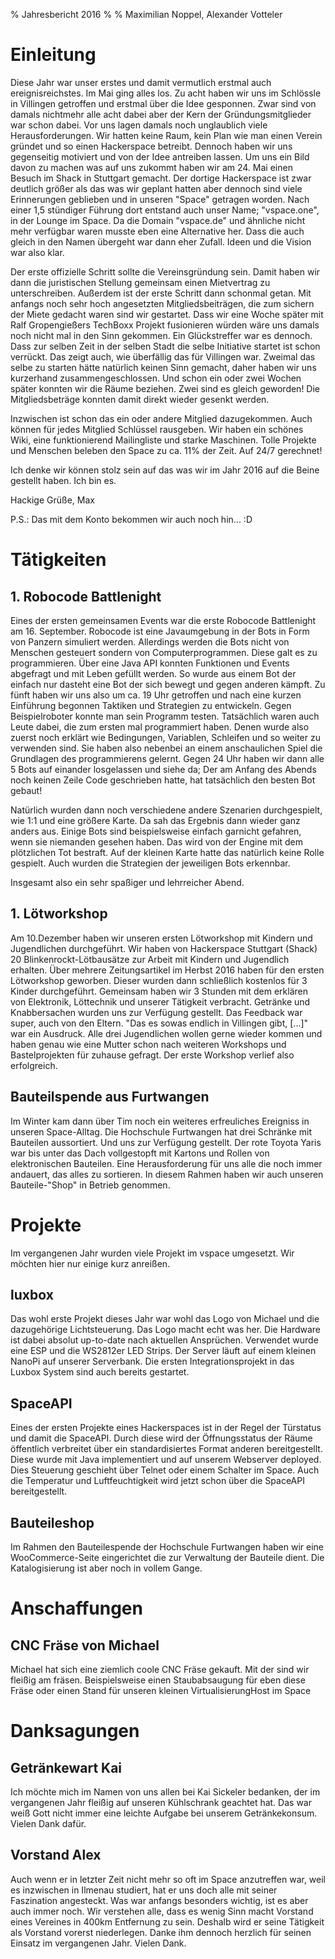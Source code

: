 % Jahresbericht 2016
%
% Maximilian Noppel, Alexander Votteler

# Einleitung
Diese Jahr war unser erstes und damit vermutlich erstmal auch ereignisreichstes. Im Mai ging alles los. Zu acht haben wir uns im Schlössle in Villingen getroffen und erstmal über die Idee gesponnen. Zwar sind von damals nichtmehr alle acht dabei aber der Kern der Gründungsmitglieder war schon dabei. Vor uns lagen damals noch unglaublich viele Herausforderungen. Wir hatten keine Raum, kein Plan wie man einen Verein gründet und so einen Hackerspace betreibt. Dennoch haben wir uns gegenseitig motiviert und von der Idee antreiben lassen. Um uns ein Bild davon zu machen was auf uns zukommt haben wir am 24. Mai einen Besuch im Shack in Stuttgart gemacht. Der dortige Hackerspace ist zwar deutlich größer als das was wir geplant hatten aber dennoch sind viele Erinnerungen geblieben und in unseren "Space" getragen worden. Nach einer 1,5 stündiger Führung dort entstand auch unser Name; "vspace.one", in der Lounge im Space. Da die Domain "vspace.de" und ähnliche nicht mehr verfügbar waren musste eben eine Alternative her. Dass die auch gleich in den Namen übergeht war dann eher Zufall. Ideen und die Vision war also klar.

Der erste offizielle Schritt sollte die Vereinsgründung sein. Damit haben wir dann die juristischen Stellung gemeinsam einen Mietvertrag zu unterschreiben. Außerdem ist der erste Schritt dann schonmal getan. Mit anfangs noch sehr hoch angesetzten Mitgliedsbeiträgen, die zum sichern der Miete gedacht waren sind wir gestartet. Dass wir eine Woche später mit Ralf Gropengießers TechBoxx Projekt fusionieren würden wäre uns damals noch nicht mal in den Sinn gekommen. Ein Glückstreffer war es dennoch. Dass zur selben Zeit in der selben Stadt die selbe Initiative startet ist schon verrückt. Das zeigt auch, wie überfällig das für Villingen war. Zweimal das selbe zu starten hätte natürlich keinen Sinn gemacht, daher haben wir uns kurzerhand zusammengeschlossen. Und schon ein oder zwei Wochen später konnten wir die Räume beziehen. Zwei sind es gleich geworden! Die Mitgliedsbeträge konnten damit direkt wieder gesenkt werden. 

Inzwischen ist schon das ein oder andere Mitglied dazugekommen. Auch können für jedes Mitglied Schlüssel rausgeben. Wir haben ein schönes Wiki, eine funktionierend Mailingliste und starke Maschinen. Tolle Projekte und Menschen beleben den Space zu ca. 11% der Zeit. Auf 24/7 gerechnet!

Ich denke wir können stolz sein auf das was wir im Jahr 2016 auf die Beine gestellt haben. Ich bin es.

Hackige Grüße,
Max

P.S.: Das mit dem Konto bekommen wir auch noch hin... :D


# Tätigkeiten
## 1. Robocode Battlenight
Eines der ersten gemeinsamen Events war die erste Robocode Battlenight am 16. September. Robocode ist eine Javaumgebung in der Bots in Form von Panzern simuliert werden. Allerdings werden die Bots nicht von Menschen gesteuert sondern von Computerprogrammen. Diese galt es zu programmieren. Über eine Java API konnten Funktionen und Events abgefragt und mit Leben gefüllt werden. So wurde aus einem Bot der einfach nur dasteht eine Bot der sich bewegt und gegen anderen kämpft. Zu fünft haben wir uns also um ca. 19 Uhr getroffen und nach eine kurzen Einführung begonnen Taktiken und Strategien zu entwickeln. Gegen Beispielroboter konnte man sein Programm testen. Tatsächlich waren auch Leute dabei, die zum ersten mal programmiert haben. Denen wurde also zuerst noch erklärt wie Bedingungen, Variablen, Schleifen und so weiter zu verwenden sind. Sie haben also nebenbei an einem anschaulichen Spiel die Grundlagen des programmierens gelernt. Gegen 24 Uhr haben wir dann alle 5 Bots auf einander losgelassen und siehe da; Der am Anfang des Abends noch keinen Zeile Code geschrieben hatte, hat tatsächlich den besten Bot gebaut!

Natürlich wurden dann noch verschiedene andere Szenarien durchgespielt, wie 1:1 und eine größere Karte. Da sah das Ergebnis dann wieder ganz anders aus. Einige Bots sind beispielsweise einfach garnicht gefahren, wenn sie niemanden gesehen haben. Das wird von der Engine mit dem plötzlichen Tot bestraft. Auf der kleinen Karte hatte das natürlich keine Rolle gespielt. Auch wurden die Strategien der jeweiligen Bots erkennbar.

Insgesamt also ein sehr spaßiger und lehrreicher Abend.

## 1. Lötworkshop
Am 10.Dezember haben wir unseren ersten Lötworkshop mit Kindern und Jugendlichen durchgeführt. Wir haben von Hackerspace Stuttgart (Shack) 20 Blinkenrockt-Lötbausätze zur Arbeit mit Kindern und Jugendlich erhalten. Über mehrere Zeitungsartikel im Herbst 2016 haben für den ersten Lötworkshop geworben. Dieser wurden dann schließlich kostenlos für 3 Kinder durchgeführt. Gemeinsam haben wir 3 Stunden mit dem erklären von Elektronik, Löttechnik und unserer Tätigkeit verbracht. Getränke und Knabbersachen wurden uns zur Verfügung gestellt. Das Feedback war super, auch von den Eltern. "Das es sowas endlich in Villingen gibt, [...]" war ein Ausdruck. Alle drei Jugendlichen wollen gerne wieder kommen und haben genau wie eine Mutter schon nach weiteren Workshops und Bastelprojekten für zuhause gefragt. Der erste Workshop verlief also erfolgreich.

## Bauteilspende aus Furtwangen
Im Winter kam dann über Tim noch ein weiteres erfreuliches Ereigniss in unseren Space-Alltag. Die Hochschule Furtwangen hat drei Schränke mit Bauteilen aussortiert. Und uns zur Verfügung gestellt. Der rote Toyota Yaris war bis unter das Dach vollgestopft mit Kartons und Rollen von elektronischen Bauteilen. Eine Herausforderung für uns alle die noch immer andauert, das alles zu sortieren. In diesem Rahmen haben wir auch unseren Bauteile-"Shop" in Betrieb genommen.


# Projekte
Im vergangenen Jahr wurden viele Projekt im vspace umgesetzt. Wir möchten hier nur einige kurz anreißen.

## luxbox
Das wohl erste Projekt dieses Jahr war wohl das Logo von Michael und die dazugehörige Lichtsteuerung. Das Logo macht echt was her. Die Hardware ist dabei absolut up-to-date nach aktuellen Ansprüchen. Verwendet wurde eine ESP und die WS2812er LED Strips. Der Server läuft auf einem kleinen NanoPi auf unserer Serverbank. Die ersten Integrationsprojekt in das Luxbox System sind auch bereits gestartet.

## SpaceAPI
Eines der ersten Projekte eines Hackerspaces ist in der Regel der Türstatus und damit die SpaceAPI. Durch diese wird der Öffnungsstatus der Räume öffentlich verbreitet über ein standardisiertes Format anderen bereitgestellt. Diese wurde mit Java implementiert und auf unserem Webserver deployed. Dies Steuerung geschieht über Telnet oder einem Schalter im Space. Auch die Temperatur und Luftfeuchtigkeit wird jetzt schon über die SpaceAPI bereitgestellt.

## Bauteileshop
Im Rahmen den Bauteilespende der Hochschule Furtwangen haben wir eine WooCommerce-Seite eingerichtet die zur Verwaltung der Bauteile dient. Die Katalogisierung ist aber noch in vollem Gange.


# Anschaffungen
## CNC Fräse von Michael
Michael hat sich eine ziemlich coole CNC Fräse gekauft. Mit der sind wir fleißig am fräsen. Beispielsweise einen Staubabsaugung für eben diese Fräse oder einen Stand für unseren kleinen VirtualisierungHost im Space


# Danksagungen
## Getränkewart Kai
Ich möchte mich im Namen von uns allen bei Kai Sickeler bedanken, der im vergangenen Jahr fleißig auf unseren Kühlschrank geachtet hat. Das war weiß Gott nicht immer eine leichte Aufgabe bei unserem Getränkekonsum. Vielen Dank dafür.

## Vorstand Alex
Auch wenn er in letzter Zeit nicht mehr so oft im Space anzutreffen war, weil es inzwischen in Ilmenau studiert, hat er uns doch alle mit seiner Faszination angesteckt. Was war anfangs besonders wichtig, ist es aber auch immer noch. Wir verstehen alle, dass es wenig Sinn macht Vorstand eines Vereines in 400km Entfernung zu sein. Deshalb wird er seine Tätigkeit als Vorstand vorerst niederlegen. Danke ihm dennoch  herzlich für seinen Einsatz im vergangenen Jahr. Vielen Dank.

